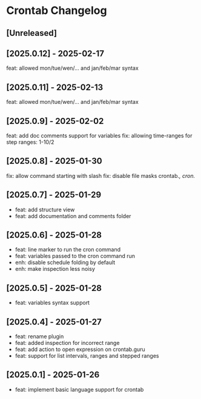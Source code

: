 <!-- Keep a Changelog guide -> https://keepachangelog.com -->

# Crontab Changelog

## [Unreleased]

## [2025.0.12] - 2025-02-17

feat: allowed mon/tue/wen/... and jan/feb/mar syntax

## [2025.0.11] - 2025-02-13

feat: allowed mon/tue/wen/... and jan/feb/mar syntax

## [2025.0.9] - 2025-02-02

feat: add doc comments support for variables
fix: allowing time-ranges for step ranges: 1-10/2

## [2025.0.8] - 2025-01-30

fix: allow command starting with slash
fix: disable file masks crontab.*, cron.*

## [2025.0.7] - 2025-01-29

- feat: add structure view
- feat: add documentation and comments folder

## [2025.0.6] - 2025-01-28

- feat: line marker to run the cron command
- feat: variables passed to the cron command run
- enh: disable schedule folding by default
- enh: make inspection less noisy

## [2025.0.5] - 2025-01-28

- feat: variables syntax support

## [2025.0.4] - 2025-01-27

- feat: rename plugin
- feat: added inspection for incorrect range
- feat: add action to open expression on crontab.guru
- feat: support for list intervals, ranges and stepped ranges

## [2025.0.1] - 2025-01-26

- feat: implement basic language support for crontab
